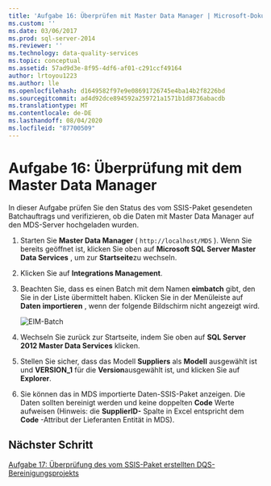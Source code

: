 ```yaml
---
title: 'Aufgabe 16: Überprüfen mit Master Data Manager | Microsoft-Dokumentation'
ms.custom: ''
ms.date: 03/06/2017
ms.prod: sql-server-2014
ms.reviewer: ''
ms.technology: data-quality-services
ms.topic: conceptual
ms.assetid: 57ad9d3e-8f95-4df6-af01-c291ccf49164
author: lrtoyou1223
ms.author: lle
ms.openlocfilehash: d1649582f97e9e08691726745e4ba14b2f8226bd
ms.sourcegitcommit: ad4d92dce894592a259721a1571b1d8736abacdb
ms.translationtype: MT
ms.contentlocale: de-DE
ms.lasthandoff: 08/04/2020
ms.locfileid: "87700509"
---
```

# <a name="task-16-verifying-with-master-data-manager"></a>Aufgabe 16: Überprüfung mit dem Master Data Manager
  In dieser Aufgabe prüfen Sie den Status des vom SSIS-Paket gesendeten Batchauftrags und verifizieren, ob die Daten mit Master Data Manager auf den MDS-Server hochgeladen wurden.  
  
1.  Starten Sie **Master Data Manager** ( `http://localhost/MDS` ). Wenn Sie bereits geöffnet ist, klicken Sie oben auf **Microsoft SQL Server Master Data Services** , um zur **Startseite**zu wechseln.  
  
2.  Klicken Sie auf **Integrations Management**.  
  
3.  Beachten Sie, dass es einen Batch mit dem Namen **eimbatch** gibt, den Sie in der Liste übermittelt haben. Klicken Sie in der Menüleiste auf **Daten importieren** , wenn der folgende Bildschirm nicht angezeigt wird.  
  
     ![EIM-Batch](../../2014/tutorials/media/et-verifyingwithmasterdatamanager.jpg "EIM-Batch")  
  
4.  Wechseln Sie zurück zur Startseite, indem Sie oben auf **SQL Server 2012 Master Data Services** klicken.  
  
5.  Stellen Sie sicher, dass das Modell **Suppliers** als **Modell** ausgewählt ist und **VERSION_1** für die **Version**ausgewählt ist, und klicken Sie auf **Explorer**.  
  
6.  Sie können das in MDS importierte Daten-SSIS-Paket anzeigen. Die Daten sollten bereinigt werden und keine doppelten **Code** Werte aufweisen (Hinweis: die **SupplierID-** Spalte in Excel entspricht dem **Code** -Attribut der Lieferanten Entität in MDS).  
  
## <a name="next-step"></a>Nächster Schritt  
 [Aufgabe 17: Überprüfung des vom SSIS-Paket erstellten DQS-Bereinigungsprojekts](../../2014/tutorials/task-17-reviewing-dqs-cleansing-project-created-by-the-ssis-package.md)  
  
  
